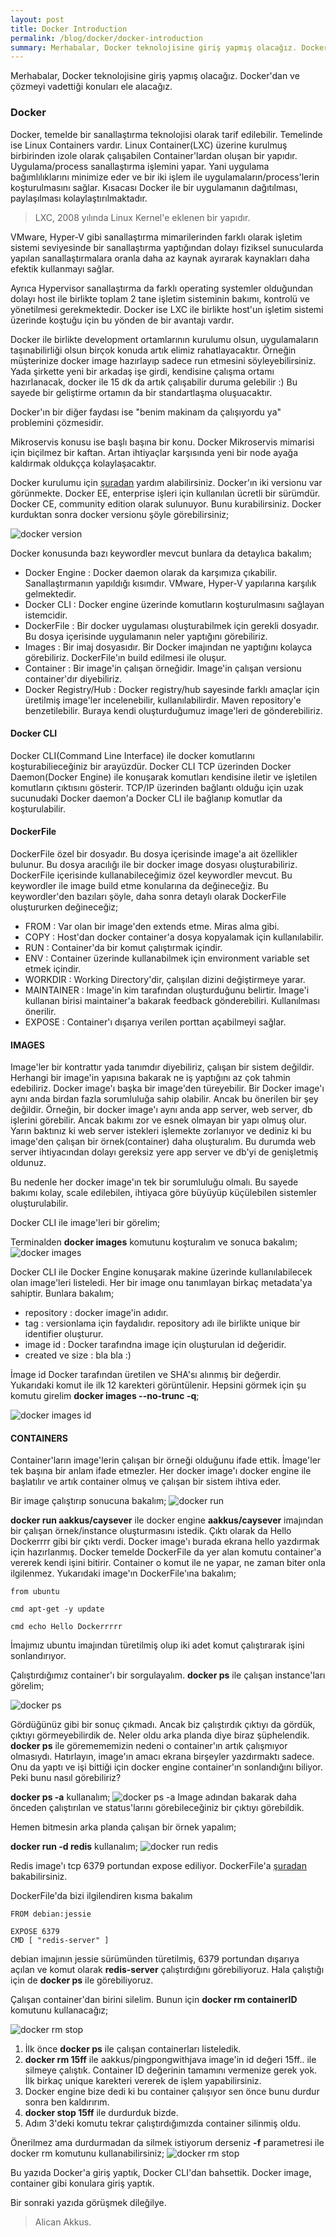 ```yaml
---
layout: post
title: Docker Introduction
permalink: /blog/docker/docker-introduction
summary: Merhabalar, Docker teknolojisine giriş yapmış olacağız. Docker'dan ve çözmeyi vadettiği konuları ele alacağız.
---
```


Merhabalar, Docker teknolojisine giriş yapmış olacağız. Docker'dan ve çözmeyi vadettiği konuları ele alacağız.

### Docker

Docker, temelde bir sanallaştırma teknolojisi olarak tarif edilebilir. Temelinde ise Linux Containers vardır. Linux Container(LXC) üzerine kurulmuş birbirinden izole olarak çalışabilen Container'lardan oluşan bir yapıdır. Uygulama/process sanallaştırma işlemini yapar. Yani uygulama bağımlılıklarını minimize eder ve bir iki işlem ile uygulamaların/process'lerin koşturulmasını sağlar. Kısacası Docker ile bir uygulamanın dağıtılması, paylaşılması kolaylaştırılmaktadır.

> LXC, 2008 yılında Linux Kernel'e eklenen bir yapıdır.

VMware, Hyper-V gibi sanallaştırma mimarilerinden farklı olarak işletim sistemi seviyesinde bir sanallaştırma yaptığından dolayı fiziksel sunucularda yapılan sanallaştırmalara oranla daha az kaynak ayırarak kaynakları daha efektik kullanmayı sağlar.

Ayrıca Hypervisor sanallaştırma da farklı operating systemler olduğundan dolayı host ile birlikte toplam 2 tane işletim sisteminin bakımı, kontrolü ve yönetilmesi gerekmektedir. Docker ise LXC ile birlikte host'un işletim sistemi üzerinde koştuğu için bu yönden de bir avantajı vardır.

Docker ile birlikte development ortamlarının kurulumu olsun, uygulamaların taşınabilirliği olsun birçok konuda artık elimiz rahatlayacaktır. Örneğin müşterinize docker image hazırlayıp sadece run etmesini söyleyebilirsiniz. Yada şirkette yeni bir arkadaş işe girdi, kendisine çalışma ortamı hazırlanacak, docker ile 15 dk da artık çalışabilir duruma gelebilir :) Bu sayede bir geliştirme ortamın da bir standartlaşma oluşuacaktır.

Docker'ın bir diğer faydası ise "benim makinam da çalışıyordu ya" problemini çözmesidir.

Mikroservis konusu ise başlı başına bir konu. Docker Mikroservis mimarisi için biçilmez bir kaftan. Artan ihtiyaçlar karşısında yeni bir node ayağa kaldırmak oldukçça kolaylaşacaktır.

Docker kurulumu için [şuradan](https://docs.docker.com/engine/installation/) yardım alabilirsiniz. Docker'ın iki versionu var görünmekte. Docker EE, enterprise işleri için kullanılan ücretli bir sürümdür. Docker CE, community edition olarak sulunuyor. Bunu kurabilirsiniz. Docker kurduktan sonra docker versionu şöyle görebilirsiniz;

![docker version](/images/docker/docker-version.png)

Docker konusunda bazı keywordler mevcut bunlara da detaylıca bakalım;
* Docker Engine : Docker daemon olarak da karşımıza çıkabilir. Sanallaştırmanın yapıldığı kısımdır. VMware, Hyper-V yapılarına karşılık gelmektedir.
* Docker CLI : Docker engine üzerinde komutların koşturulmasını sağlayan istemcidir.
* DockerFile : Bir docker uygulaması oluşturabilmek için gerekli dosyadır. Bu dosya içerisinde uygulamanın neler yaptığını görebiliriz.
* Images : Bir imaj dosyasıdır. Bir Docker imajından ne yaptığını kolayca görebiliriz. DockerFile'ın build edilmesi ile oluşur.
* Container : Bir image'in çalışan örneğidir. Image'in çalışan versionu container'dır diyebiliriz.
* Docker Registry/Hub : Docker registry/hub sayesinde farklı amaçlar için üretilmiş image'ler incelenebilir, kullanılabilirdir. Maven repository'e benzetilebilir. Buraya kendi oluşturduğumuz image'leri de gönderebiliriz.


#### Docker CLI

Docker CLI(Command Line Interface) ile docker komutlarını koşturabilieceğiniz bir arayüzdür. Docker CLI TCP üzerinden Docker Daemon(Docker Engine) ile konuşarak komutları kendisine iletir ve işletilen komutların çıktısını gösterir. TCP/IP üzerinden bağlantı olduğu için uzak sucunudaki Docker daemon'a Docker CLI ile bağlanıp komutlar da koşturulabilir.

#### DockerFile

DockerFile özel bir dosyadır. Bu dosya içerisinde image'a ait özellikler bulunur. Bu dosya aracılığı ile bir docker image dosyası oluşturabiliriz. DockerFile içerisinde kullanabileceğimiz özel keywordler mevcut. Bu keywordler ile image build etme konularına da değineceğiz. Bu keywordler'den bazıları şöyle, daha sonra detaylı olarak DockerFile oluştururken değineceğiz;

* FROM : Var olan bir image'den extends etme. Miras alma gibi.
* COPY : Host'dan docker container'a dosya kopyalamak için kullanılabilir.
* RUN : Container'da bir komut çalıştırmak içindir.
* ENV : Container üzerinde kullanabilmek için environment variable set etmek içindir.
* WORKDIR : Working Directory'dir, çalışılan dizini değiştirmeye yarar.
* MAINTAINER : Image'in kim tarafından oluşturduğunu belirtir. Image'i kullanan birisi maintainer'a bakarak feedback gönderebiliri. Kullanılması önerilir.
* EXPOSE : Container'ı dışarıya verilen porttan açabilmeyi sağlar.

#### IMAGES

Image'ler bir kontrattır yada tanımdır diyebiliriz, çalışan bir sistem değildir. Herhangi bir image'in yapısına bakarak ne iş yaptığını az çok tahmin edebiliriz. Docker image'ı başka bir image'den türeyebilir. Bir Docker image'ı aynı anda birdan fazla sorumluluğa sahip olabilir. Ancak bu önerilen bir şey değildir. Örneğin, bir docker image'ı aynı anda app server, web server, db işlerini görebilir. Ancak bakımı zor ve esnek olmayan bir yapı olmuş olur. Yarın baktınız ki web server istekleri işlemekte zorlanıyor ve dediniz ki bu image'den çalışan bir örnek(container) daha oluşturalım. Bu durumda web server ihtiyacından dolayı gereksiz yere app server ve db'yi de genişletmiş oldunuz.

Bu nedenle her docker image'ın tek bir sorumluluğu olmalı. Bu sayede bakımı kolay, scale edilebilen, ihtiyaca göre büyüyüp küçülebilen sistemler oluşturulabilir.

Docker CLI ile image'leri bir görelim;

Terminalden **docker images** komutunu koşturalım ve sonuca bakalım;
![docker images](/images/docker/docker-images.png)

Docker CLI ile Docker Engine konuşarak makine üzerinde kullanılabilecek olan image'leri listeledi. Her bir image onu tanımlayan birkaç metadata'ya sahiptir. Bunlara bakalım;

* repository : docker image'in adıdır.
* tag : versionlama için faydalıdır. repository adı ile birlikte unique bir identifier oluşturur.
* image id : Docker tarafındna image için oluşturulan id değeridir.
* created ve size : bla bla :)

İmage id Docker tarafından üretilen ve SHA'sı alınmış bir değerdir. Yukarıdaki komut ile ilk 12 karekteri görüntülenir. Hepsini görmek için şu komutu girelim **docker images --no-trunc -q**;

![docker images id](/images/docker/docker-images-id.png)

#### CONTAINERS

Container'ların image'lerin çalışan bir örneği olduğunu ifade ettik. İmage'ler tek başına bir anlam ifade etmezler. Her docker image'ı docker engine ile başlatılır ve artık container olmuş ve çalışan bir sistem ihtiva eder.

Bir image çalıştırıp sonucuna bakalım;
![docker run](/images/docker/docker-run.png)

**docker run aakkus/caysever** ile docker engine **aakkus/caysever** imajından bir çalışan örnek/instance oluşturmasını istedik. Çıktı olarak da Hello Dockerrrr gibi bir çıktı verdi. Docker image'ı burada ekrana hello yazdırmak için hazırlanmış. Docker temelde DockerFile da yer alan komutu container'a vererek kendi işini bitirir. Container o komut ile ne yapar, ne zaman biter onla ilgilenmez. Yukarıdaki image'ın DockerFile'ına bakalım;

```
from ubuntu

cmd apt-get -y update

cmd echo Hello Dockerrrrr
```

İmajımız ubuntu imajından türetilmiş olup iki adet komut çalıştırarak işini sonlandırıyor.

Çalıştırdığımız container'ı bir sorgulayalım. **docker ps** ile çalışan instance'ları görelim;

![docker ps](/images/docker/docker-ps.png)

Gördüğünüz gibi bir sonuç çıkmadı. Ancak biz çalıştırdık çıktıyı da gördük, çıktıyı görmeyebilirdik de. Neler oldu arka planda diye biraz şüphelendik. **docker ps** ile göremememizin nedeni o container'ın artık çalışmıyor olmasıydı. Hatırlayın, image'ın amacı ekrana birşeyler yazdırmaktı sadece. Onu da yaptı ve işi bittiği için docker engine container'ın sonlandığını biliyor. Peki bunu nasıl görebiliriz?

**docker ps -a** kullanalım;
![docker ps -a](/images/docker/docker-ps-a.png)
Image adından bakarak daha önceden çalıştırılan ve status'larını görebileceğiniz bir çıktıyı görebildik.

Hemen bitmesin arka planda çalışan bir örnek yapalım;

**docker run -d redis** kullanalım;
![docker run redis](/images/docker/docker-run-redis.png)

Redis image'ı tcp 6379 portundan expose ediliyor. DockerFile'a [şuradan](https://github.com/docker-library/redis/blob/6cb8a8015f126e2a7251c5d011b86b657e9febd6/3.0/Dockerfile) bakabilirsiniz.

DockerFile'da bizi ilgilendiren kısma bakalım
```
FROM debian:jessie

EXPOSE 6379
CMD [ "redis-server" ]
```

debian imajının jessie sürümünden türetilmiş, 6379 portundan dışarıya açılan ve komut olarak **redis-server** çalıştırdığını görebiliyoruz. Hala çalıştığı için de **docker ps** ile görebiliyoruz.

Çalışan container'dan birini silelim. Bunun için **docker rm containerID** komutunu kullanacağız;

![docker rm stop](/images/docker/docker-rm-stop.png)

1. İlk önce **docker ps** ile çalışan containerları listeledik.
2. **docker rm 15ff** ile aakkus/pingpongwithjava image'in id değeri 15ff.. ile silmeye çalıştık. Container ID değerinin tamamını vermenize gerek yok. İlk birkaç unique karekteri vererek de işlem yapabilirsiniz.
3. Docker engine bize dedi ki bu container çalışıyor sen önce bunu durdur sonra ben kaldırırım.
4. **docker stop 15ff** ile durdurduk bizde.
5. Adım 3'deki komutu tekrar çalıştırdığımızda container silinmiş oldu.

Önerilmez ama durdurmadan da silmek istiyorum derseniz **-f** parametresi ile docker rm komutunu kullanabilirsiniz;
![docker rm stop](/images/docker/docker-rm-f.png)

Bu yazıda Docker'a giriş yaptık, Docker CLI'dan bahsettik. Docker image, container gibi konulara giriş yaptık.

Bir sonraki yazıda görüşmek dileğilye.

> Alican Akkus.
